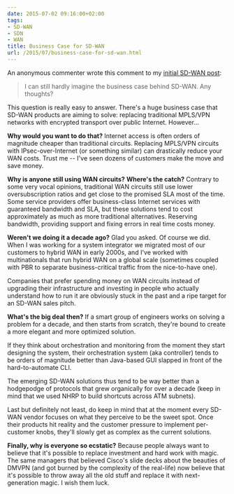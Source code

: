```yaml
---
date: 2015-07-02 09:16:00+02:00
tags:
- SD-WAN
- SDN
- WAN
title: Business Case for SD-WAN
url: /2015/07/business-case-for-sd-wan.html
---
```

An anonymous commenter wrote this comment to my [initial SD-WAN post](http://blog.ipspace.net/2015/06/software-defined-wanwell-orchestrated.html):

> I can still hardly imagine the business case behind SD-WAN. Any thoughts?

This question is really easy to answer. There's a huge business case that SD-WAN products are aiming to solve: replacing traditional MPLS/VPN networks with encrypted transport over public Internet. However...
<!--more-->
**Why would you want to do that?** Internet access is often orders of magnitude cheaper than traditional circuits. Replacing MPLS/VPN circuits with IPsec-over-Internet (or something similar) can drastically reduce your WAN costs. Trust me -- I've seen dozens of customers make the move and save money.

**Why is anyone still using WAN circuits?** **Where's the catch?** Contrary to some very vocal opinions, traditional WAN circuits still use lower oversubscription ratios and get close to the promised SLA most of the time. Some service providers offer business-class Internet services with guaranteed bandwidth and SLA, but these solutions tend to cost approximately as much as more traditional alternatives. Reserving bandwidth, providing support and fixing errors in real time costs money.

**Weren't we doing it a decade ago?** Glad you asked. Of course we did. When I was working for a system integrator we migrated most of our customers to hybrid WAN in early 2000s, and I've worked with multinationals that run hybrid WAN on a global scale (sometimes coupled with PBR to separate business-critical traffic from the nice-to-have one).

Companies that prefer spending money on WAN circuits instead of upgrading their infrastructure and investing in people who actually understand how to run it are obviously stuck in the past and a ripe target for an SD-WAN sales pitch.

**What's the big deal then?** If a smart group of engineers works on solving a problem for a decade, and then starts from scratch, they're bound to create a more elegant and more optimized solution.

If they think about orchestration and monitoring from the moment they start designing the system, their orchestration system (aka controller) tends to be orders of magnitude better than Java-based GUI slapped in front of the hard-to-automate CLI.

The emerging SD-WAN solutions thus tend to be way better than a hodgepodge of protocols that grew organically for over a decade (keep in mind that we used NHRP to build shortcuts across ATM subnets).

Last but definitely not least, do keep in mind that at the moment every SD-WAN vendor focuses on what they perceive to be the sweet spot. Once their products hit reality and the customer pressure to implement per-customer knobs, they'll slowly get as complex as the current solutions.

**Finally, why is everyone so ecstatic?** Because people always want to believe that it's possible to replace investment and hard work with magic. The same managers that believed Cisco's slide decks about the beauties of DMVPN (and got burned by the complexity of the real-life) now believe that it's possible to throw away all the old stuff and replace it with next-generation magic. I wish them luck.
